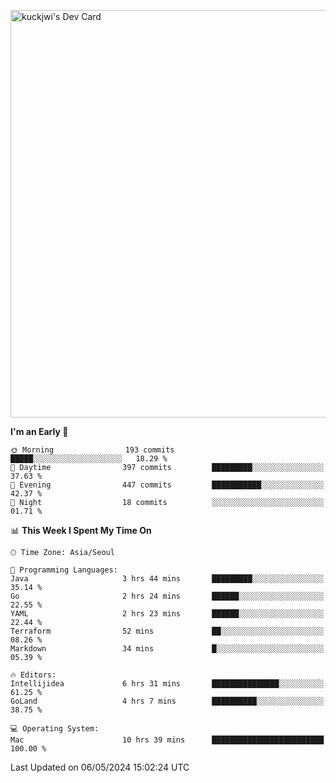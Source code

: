 <a href="https://app.daily.dev/kuckhwancho"><img src="https://api.daily.dev/devcards/v2/efef39c8028947428b3c0b486b9cd9b6.png?r=iz2&type=wide" width="652" alt="kuckjwi's Dev Card"/></a>

<!--START_SECTION:waka-->
**I'm an Early 🐤** 

```text
🌞 Morning                193 commits         █████░░░░░░░░░░░░░░░░░░░░   18.29 % 
🌆 Daytime                397 commits         █████████░░░░░░░░░░░░░░░░   37.63 % 
🌃 Evening                447 commits         ███████████░░░░░░░░░░░░░░   42.37 % 
🌙 Night                  18 commits          ░░░░░░░░░░░░░░░░░░░░░░░░░   01.71 % 
```


📊 **This Week I Spent My Time On** 

```text
🕑︎ Time Zone: Asia/Seoul

💬 Programming Languages: 
Java                     3 hrs 44 mins       █████████░░░░░░░░░░░░░░░░   35.14 % 
Go                       2 hrs 24 mins       ██████░░░░░░░░░░░░░░░░░░░   22.55 % 
YAML                     2 hrs 23 mins       ██████░░░░░░░░░░░░░░░░░░░   22.44 % 
Terraform                52 mins             ██░░░░░░░░░░░░░░░░░░░░░░░   08.26 % 
Markdown                 34 mins             █░░░░░░░░░░░░░░░░░░░░░░░░   05.39 % 

🔥 Editors: 
Intellijidea             6 hrs 31 mins       ███████████████░░░░░░░░░░   61.25 % 
GoLand                   4 hrs 7 mins        ██████████░░░░░░░░░░░░░░░   38.75 % 

💻 Operating System: 
Mac                      10 hrs 39 mins      █████████████████████████   100.00 % 
```


 Last Updated on 06/05/2024 15:02:24 UTC
<!--END_SECTION:waka-->
